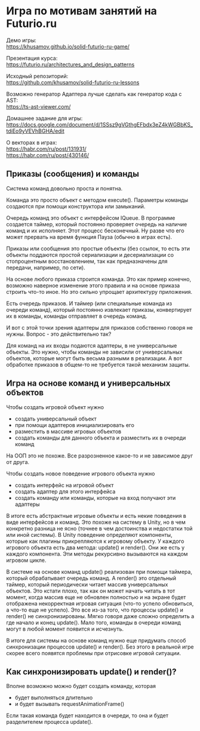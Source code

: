 Игра по мотивам занятий на Futurio.ru
=====================================

Демо игры:  
https://khusamov.github.io/solid-futurio-ru-game/

Презентация курса:  
https://futurio.ru/architectures_and_design_patterns

Исходный репозиторий:  
https://github.com/khusamov/solid-futurio-ru-lessons


Возможно генератор Адаптера лучше сделать как генератор кода с AST:  
https://ts-ast-viewer.com/

Домашнее задание для игры:  
https://docs.google.com/document/d/1SSsz9gVGthgEFbdx3eZ4kWGBbKS_tdiEo9yVEVhBGHA/edit

О векторах в играх:  
https://habr.com/ru/post/131931/  
https://habr.com/ru/post/430146/  

Приказы (сообщения) и команды
-----------------------------

Система команд довольно проста и понятна.

Команда это просто объект с методом execute(). Параметры команды создаются при помощи конструктора или замыканий.

Очередь команд это объект с интерфейсом IQueue. В программе создается таймер, который постоянно проверяет очередь
на наличие команд и их исполняет. Этот процесс бесконечный. Ну разве что его может прервать на время функция 
Пауза (обычно в играх есть).

Приказы или сообщения это простые объекты (без ссылок, то есть эти объекты поддаются простой сериализации и десериализации
со стопроцентным восстановлением, так как предназначены для передачи, например, по сети).

На основе любого приказа строится команда. Это как пример конечно, возможно наверное изменение этого правила и на основе приказа
строить что-то иное. Но это сильно упрощает архитектуру приложения.

Есть очередь приказов. И таймер (или специальные команда из очереди команд), который постоянно извлекает приказы, 
конвертирует их в команды, команды отправляет в очередь команд.

И вот с этой точки зрения адаптеры для приказов собственно говоря не нужны.
Вопрос - это действительно так?

Для команд на их входы подаются адаптеры, в не универсальные объекты. Это нужно, чтобы команды не зависили от 
универсальных объектов, которые могут быть весьма разными в реализации. А вот обработке приказов в общем-то не требуется
такой механизм защиты.

Игра на основе команд и универсальных объектов
----------------------------------------------

Чтобы создать игровой объект нужно
- создать универсальный объект
- при помощи адаптеров инициализировать его
- разместить в массиве игровых объектов
- создать команды для данного объекта и разместить их в очереди команд

На ООП это не похоже. Все разрозненное какое-то и не зависимое друг от друга.

Чтобы создать новое поведение игрового объекта нужно
- создать интерфейс на игровой объект
- создать адаптер для этого интерфейса
- создать команду или команды, которые на вход получают эти адаптеры

В итоге есть абстрактные игровые объекты и есть некие поведения в виде интерфейсов и команд.
Это похоже на систему в Unity, но в чем конкретно разница не ясно (точнее в чем достоинства 
и недостатки той или иной системы). В Unity поведение определяют компоненты, которые как 
плагины прикрепляются к игровому объекту. У каждого игрового объекта есть два метода: update() и render().
Они же есть у каждого компонента. Эти методы рекурсивно вызываются на каждом игровом цикле.

В системе на основе команд update() реализован при помощи таймера, который обрабатывает очередь команд.
А render() это отдельный таймер, который периодически читает массив универсальных объектов. 
Это кстати плохо, так как он может начать читать в тот момент, когда массив еще не обновлен полностью 
и на экране будет отображена некорректная игровая ситуация (что-то успело обновиться, а что-то еще не успело).
Это все из-за того, что процессы update() и render() не синхронизированы. Мягко говоря даже сложно определить
а где начало и конец update(). Мало того, команды в очереди команд могут в любой момент появится и исчезнуть.

В итоге для системы на основе команд нужно еще придумать способ синхронизации процессов update() и render().
Без этого в реальной игре скорее всего появятся проблемы при отрисовке игровой ситуации. 

Как синхронизировать update() и render()?
-----------------------------------------

Вполне возможно можно будет создать команду, которая 
- будет выполняться длительно
- и будет вызывать requestAnimationFrame() 

Если такая команда будет находится в очереди, то она и будет разделителем процесса update().